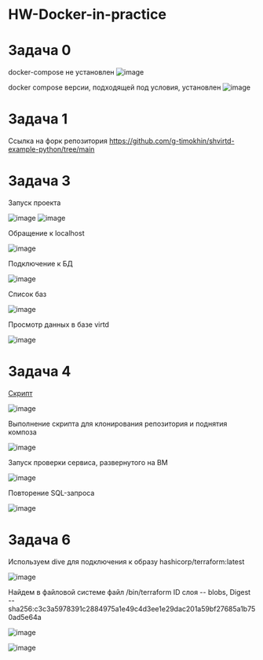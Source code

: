 # HW-Docker-in-practice

# Задача 0

docker-compose не установлен
![image](https://github.com/user-attachments/assets/c9279eaf-51fe-4ff8-899b-fc879db1194d)

docker compose версии, подходящей под условия, установлен
![image](https://github.com/user-attachments/assets/09e193bf-c366-4c7d-9004-94fe8a53c30f)

# Задача 1

Ссылка на форк репозитория https://github.com/g-timokhin/shvirtd-example-python/tree/main

# Задача 3

Запуск проекта

![image](https://github.com/user-attachments/assets/56c38993-b152-4a12-8212-a9052f243094)
![image](https://github.com/user-attachments/assets/128d53db-bf85-4cd8-8c5a-bd8a93457e9b)

Обращение к localhost

![image](https://github.com/user-attachments/assets/90dab6d2-90ac-4d01-abb7-9e76b38ebde9)

Подключение к БД

![image](https://github.com/user-attachments/assets/8caa0086-f404-4445-9b11-e4045926e18e)

Список баз

![image](https://github.com/user-attachments/assets/94ebad66-7ccb-4cfc-9f06-1dfffe18131b)

Просмотр данных в базе virtd

![image](https://github.com/user-attachments/assets/4f79861d-a45c-4541-835c-3fe9dfcc9d6b)


# Задача 4

[Скрипт](https://github.com/g-timokhin/shvirtd-example-python/blob/main/run_app.sh)

![image](https://github.com/user-attachments/assets/a2eb1080-0ee5-447f-9457-5d6475fc375b)

Выполнение скрипта для клонирования репозитория и поднятия композа

![image](https://github.com/user-attachments/assets/ac8892b7-51fe-43f4-b7a8-50b9b5c98349)

Запуск проверки сервиса, развернутого на ВМ

![image](https://github.com/user-attachments/assets/0dbf908d-193d-4c4d-bbea-f233bd414e1e)


Повторение SQL-запроса

![image](https://github.com/user-attachments/assets/aa287f41-f935-472e-8465-87906a0fba80)

# Задача 6

Используем dive для подключения к образу hashicorp/terraform:latest

![image](https://github.com/user-attachments/assets/598efa16-1de3-48e8-a69c-97d0a166a32f)

Найдем в файловой системе файл /bin/terraform
ID слоя -- blobs, Digest -- sha256:c3c3a5978391c2884975a1e49c4d3ee1e29dac201a59bf27685a1b750ad5e64a

![image](https://github.com/user-attachments/assets/473886d2-79bb-4419-8e81-d1d3a7b93968)

![image](https://github.com/user-attachments/assets/997ddf10-06b9-4372-b790-e731aa26a5a1)






















